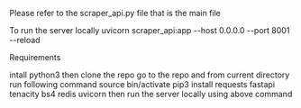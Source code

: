 Please refer to the scraper_api.py file that is the main file

To run the server locally
uvicorn scraper_api:app --host 0.0.0.0 --port 8001 --reload


Requirements

intall python3
then clone the repo
go to the repo and from current directory run following command
source bin/activate
pip3 install requests fastapi tenacity bs4 redis uvicorn
then run the server locally using above command
